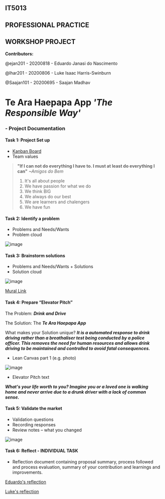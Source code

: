 ## IT5013
## PROFESSIONAL PRACTICE
## WORKSHOP PROJECT

**Contributors:**

@ejan201 - 20200818 - Eduardo Janasi do Nascimento

@lhar201 - 20200806 - Luke Isaac Harris-Swinburn

@Saajan101 - 20200695 - Saajan Madhav

# Te Ara Haepapa App ***'The Responsible Way'***

### - Project Documentation

#### Task 1: Project Set up
- [Kanban Board](https://github.com/ejan201/te-ara-haepapa-app/projects/1)
- Team values
> **"If I can not do everything I have to. I must at least do everything I can"** *~Amigos do Bem*
>1. It's all about people
>2. We have passion for what we do
>3. We think BIG
>4. We always do our best
>5. We are learners and chalengers
>6. We have fun

#### Task 2: Identify a problem
- Problems and Needs/Wants
- Problem cloud

![image](https://user-images.githubusercontent.com/73142541/99606099-f24f0980-2a6d-11eb-91db-bb460132e6a1.png)

#### Task 3: Brainstorm solutions
- Problems and Needs/Wants + Solutions
- Solution cloud

![image](https://user-images.githubusercontent.com/73142541/99611422-87ef9680-2a78-11eb-9fb7-2941d8c626bf.png)

[Mural Link](https://app.mural.co/t/whitecliffecollege3284/m/whitecliffecollege3284/1605741795253/39ae7578ba1008de26ea3aa10ef30ce66bdee6a3)

#### Task 4: Prepare “Elevator Pitch”

The Problem: ***Drink and Drive***

The Solution: The ***Te Ara Haepapa App***

What makes your Solution unique? ***It is a automated response to drink driving rather than a breathaliser test being conducted by a police officer. This removes the need for human resources and allows drink driving to be maintained and controlled to avoid fatal consequences.***

- Lean Canvas part 1 (e.g. photo)

![image](https://user-images.githubusercontent.com/73517628/99621219-33561680-2a8c-11eb-9424-1ba65c7183cb.png)

- Elevator Pitch text

***What's your life worth to you? Imagine you or a loved one is walking home and never arrive due to a drunk driver with a lack of common sense.***

#### Task 5: Validate the market
- Validation questions
- Recording responses
- Review notes – what you changed

![image](https://user-images.githubusercontent.com/73517628/99622316-b6786c00-2a8e-11eb-8745-9695f59a75f0.png)

#### Task 6: Reflect - INDIVIDUAL TASK
- Reflection document containing proposal summary, process followed and process evaluation, summary of your contribution and learnings and improvements.

[Eduardo's reflection](https://github.com/ejan201/te-ara-haepapa-app/blob/main/eduardos-reflection)

[Luke's reflection](https://github.com/ejan201/IT5013workshop/blob/main/Luke's%20reflection)
